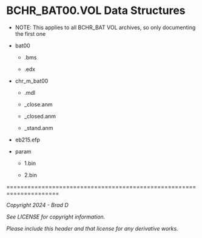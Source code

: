 # BCHR_BAT00.VOL Data Structures

* NOTE: This applies to all BCHR_BAT VOL archives, so only documenting the first one

* bat00

	* .bms

	* .edx

* chr_m_bat00

	* .mdl

	* _close.anm

	* _closed.anm

	* _stand.anm

* eb215.efp

* param

	* 1.bin

	* 2.bin

=====================================================================

*Copyright 2024 - Brad D*

*See LICENSE for copyright information.*

*Please include this header and that license for any derivative works.*